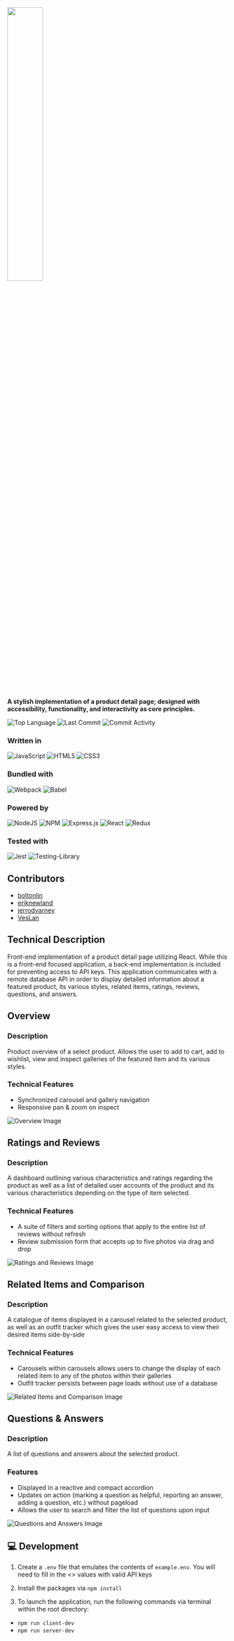 <img src='https://user-images.githubusercontent.com/116389520/218278997-59085a0f-ada8-44f6-be09-f5f9dc122ab9.png' style="width:40%" />

**A stylish implementation of a product detail page; designed with accessibility, functionality, and interactivity as core principles.**

![Top Language](https://img.shields.io/github/languages/top/HR-FEC-Team2/superior)
![Last Commit](https://img.shields.io/github/last-commit/HR-FEC-Team2/superior)
![Commit Activity](https://img.shields.io/github/commit-activity/m/HR-FEC-Team2/superior)

### Written in

![JavaScript](https://img.shields.io/badge/javascript-%23323330.svg?style=for-the-badge&logo=javascript&logoColor=%23F7DF1E)
![HTML5](https://img.shields.io/badge/html5-%23E34F26.svg?style=for-the-badge&logo=html5&logoColor=white)
![CSS3](https://img.shields.io/badge/css3-%231572B6.svg?style=for-the-badge&logo=css3&logoColor=white)

### Bundled with

![Webpack](https://img.shields.io/badge/webpack-%238DD6F9.svg?style=for-the-badge&logo=webpack&logoColor=black)
![Babel](https://img.shields.io/badge/Babel-F9DC3e?style=for-the-badge&logo=babel&logoColor=black)

### Powered by

![NodeJS](https://img.shields.io/badge/node.js-6DA55F?style=for-the-badge&logo=node.js&logoColor=white)
![NPM](https://img.shields.io/badge/NPM-%23CB3837.svg?style=for-the-badge&logo=npm&logoColor=white)
![Express.js](https://img.shields.io/badge/express.js-%23404d59.svg?style=for-the-badge&logo=express&logoColor=%2361DAFB)
![React](https://img.shields.io/badge/react-%2320232a.svg?style=for-the-badge&logo=react&logoColor=%2361DAFB)
![Redux](https://img.shields.io/badge/redux-%23593d88.svg?style=for-the-badge&logo=redux&logoColor=white)

### Tested with

![Jest](https://img.shields.io/badge/-jest-%23C21325?style=for-the-badge&logo=jest&logoColor=white)
![Testing-Library](https://img.shields.io/badge/-TestingLibrary-%23E33332?style=for-the-badge&logo=testing-library&logoColor=white)

## Contributors

- [boltonlin](https://github.com/boltonlin)
- [eriknewland](https://github.com/eriknewland)
- [jerrodvarney](https://github.com/jerrodvarney)
- [VesLan](https://github.com/VesLan)

## Technical Description

Front-end implementation of a product detail page utilizing React. While this is a front-end focused application, a back-end implementation is included for preventing access to API keys. This application communicates with a remote database API in order to display detailed information about a featured product, its various styles, related items, ratings, reviews, questions, and answers.

## Overview

### Description

Product overview of a select product. Allows the user to add to cart, add to wishlist, view and inspect galleries of the featured item and its various styles.

### Technical Features

- Synchronized carousel and gallery navigation
- Responsive pan & zoom on inspect

![Overview Image](https://user-images.githubusercontent.com/116389520/218281801-8086f80b-8134-4d37-ba6e-0f6f936bba89.jpg)

## Ratings and Reviews

### Description

A dashboard outlining various characteristics and ratings regarding the product as well as a list of detailed user accounts of the product and its various characteristics depending on the type of item selected.

### Technical Features

- A suite of filters and sorting options that apply to the entire list of reviews without refresh
- Review submission form that accepts up to five photos via drag and drop

![Ratings and Reviews Image](https://user-images.githubusercontent.com/116389520/218283268-3889ff76-89e2-4898-a4ed-d239c292e2e1.jpg)

## Related Items and Comparison

### Description

A catalogue of items displayed in a carousel related to the selected product, as well as an outfit tracker which gives the user easy access to view their desired items side-by-side

### Technical Features

- Carousels within carousels allows users to change the display of each related item to any of the photos within their galleries
- Outfit tracker persists between page loads without use of a database

![Related Items and Comparison Image](https://user-images.githubusercontent.com/116389520/218284010-eb224c46-556f-4b31-8bed-2bcac2a2e5e2.png)

## Questions & Answers

### Description

A list of questions and answers about the selected product.

### Features

- Displayed in a reactive and compact accordion
- Updates on action (marking a question as helpful, reporting an answer, adding a question, etc.) without pageload
- Allows the user to search and filter the list of questions upon input

![Questions and Answers Image](https://user-images.githubusercontent.com/116389520/218284466-7e1243cf-beb7-4e8c-be22-2590cb51ee4f.png)

## 💻 Development

1. Create a `.env` file that emulates the contents of `example.env`. You will need to fill in the <> values with valid API keys

2. Install the packages via `npm install`

3. To launch the application, run the following commands via terminal within the root directory:

- `npm run client-dev`
- `npm run server-dev`
